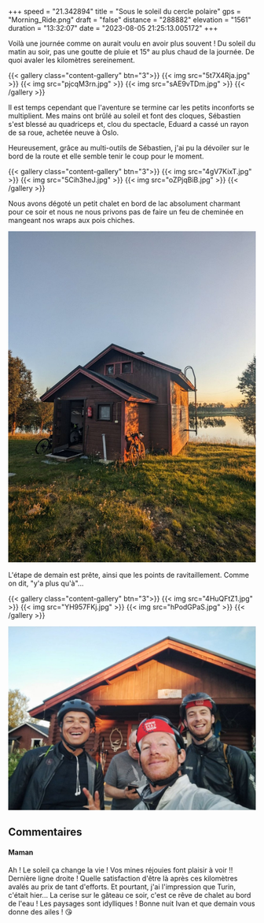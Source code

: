 +++
speed = "21.342894"
title = "Sous le soleil du cercle polaire"
gps = "Morning_Ride.png"
draft = "false"
distance = "288882"
elevation = "1561"
duration = "13:32:07"
date = "2023-08-05 21:25:13.005172"
+++

Voilà une journée comme on aurait voulu en avoir plus souvent ! Du soleil du matin au soir, pas une goutte de pluie et 15° au plus chaud de la journée. De quoi avaler les kilomètres sereinement.

{{< gallery class="content-gallery" btn="3">}}
{{< img src="5t7X4Rja.jpg" >}}
{{< img src="pjcqM3rn.jpg" >}}
{{< img src="sAE9vTDm.jpg" >}}
{{< /gallery >}}

Il est temps cependant que l'aventure se termine car les petits inconforts se multiplient. Mes mains ont brûlé au soleil et font des cloques, Sébastien s'est blessé au quadriceps et, clou du spectacle, Eduard a cassé un rayon de sa roue, achetée neuve à Oslo.

Heureusement, grâce au multi-outils de Sébastien, j'ai pu la dévoiler sur le bord de la route et elle semble tenir le coup pour le moment.

{{< gallery class="content-gallery" btn="3">}}
{{< img src="4gV7KixT.jpg" >}}
{{< img src="5Cih3heJ.jpg" >}}
{{< img src="oZPjqBiB.jpg" >}}
{{< /gallery >}}

Nous avons dégoté un petit chalet en bord de lac absolument charmant pour ce soir et nous ne nous privons pas de faire un feu de cheminée en mangeant nos wraps aux pois chiches.

![Le chalet au bord du lac](hA2KcmBG.jpg)

L'étape de demain est prête, ainsi que les points de ravitaillement. Comme on dit, "y'a plus qu'à"...

{{< gallery class="content-gallery" btn="3">}}
{{< img src="4HuQFtZ1.jpg" >}}
{{< img src="YH957FKj.jpg" >}}
{{< img src="hPodGPaS.jpg" >}}
{{< /gallery >}}

![Préparatifs pour la dernière étape](emMFo16y.jpg)

## Commentaires

#### Maman
Ah ! Le soleil ça change la vie ! Vos mines réjouies font plaisir à voir !! Dernière ligne droite ! Quelle satisfaction d'être là après ces kilomètres avalés au prix de tant d'efforts. Et pourtant, j'ai l'impression que Turin, c'était hier...
La cerise sur le gâteau ce soir, c'est ce rêve de chalet au bord de l'eau ! Les paysages sont idylliques ! Bonne nuit Ivan et que demain vous donne des ailes ! 😘
